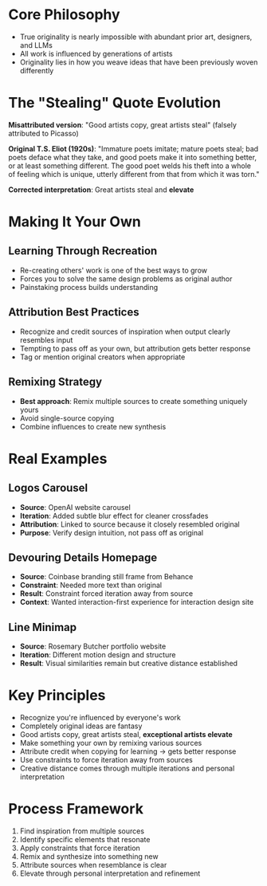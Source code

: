# Core Philosophy

- True originality is nearly impossible with abundant prior art, designers, and LLMs
- All work is influenced by generations of artists
- Originality lies in how you weave ideas that have been previously woven differently

# The "Stealing" Quote Evolution

**Misattributed version**: "Good artists copy, great artists steal" (falsely attributed to Picasso)

**Original T.S. Eliot (1920s)**:
"Immature poets imitate; mature poets steal; bad poets deface what they take, and good poets make it into something better, or at least something different. The good poet welds his theft into a whole of feeling which is unique, utterly different from that from which it was torn."

**Corrected interpretation**: Great artists steal and **elevate**

# Making It Your Own

## Learning Through Recreation

- Re-creating others' work is one of the best ways to grow
- Forces you to solve the same design problems as original author
- Painstaking process builds understanding

## Attribution Best Practices

- Recognize and credit sources of inspiration when output clearly resembles input
- Tempting to pass off as your own, but attribution gets better response
- Tag or mention original creators when appropriate

## Remixing Strategy

- **Best approach**: Remix multiple sources to create something uniquely yours
- Avoid single-source copying
- Combine influences to create new synthesis

# Real Examples

## Logos Carousel

- **Source**: OpenAI website carousel
- **Iteration**: Added subtle blur effect for cleaner crossfades
- **Attribution**: Linked to source because it closely resembled original
- **Purpose**: Verify design intuition, not pass off as original

## Devouring Details Homepage

- **Source**: Coinbase branding still frame from Behance
- **Constraint**: Needed more text than original
- **Result**: Constraint forced iteration away from source
- **Context**: Wanted interaction-first experience for interaction design site

## Line Minimap

- **Source**: Rosemary Butcher portfolio website
- **Iteration**: Different motion design and structure
- **Result**: Visual similarities remain but creative distance established

# Key Principles

- Recognize you're influenced by everyone's work
- Completely original ideas are fantasy
- Good artists copy, great artists steal, **exceptional artists elevate**
- Make something your own by remixing various sources
- Attribute credit when copying for learning -> gets better response
- Use constraints to force iteration away from sources
- Creative distance comes through multiple iterations and personal interpretation

# Process Framework

1. Find inspiration from multiple sources
2. Identify specific elements that resonate
3. Apply constraints that force iteration
4. Remix and synthesize into something new
5. Attribute sources when resemblance is clear
6. Elevate through personal interpretation and refinement

